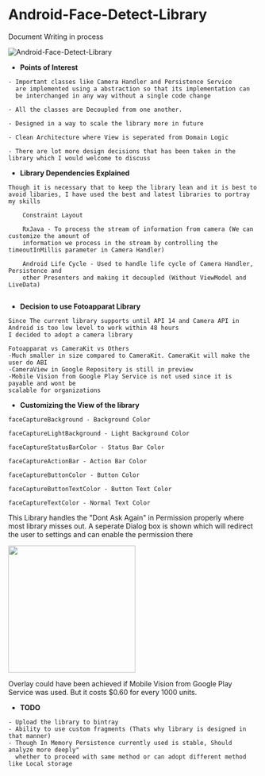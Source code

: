 # Android-Face-Detect-Library

Document Writing in process

![Android-Face-Detect-Library](https://media.giphy.com/media/cI5PPGv1990XfAt4RG/giphy.gif)


- **Points of Interest**

```
- Important classes like Camera Handler and Persistence Service
  are implemented using a abstraction so that its implementation can 
  be interchanged in any way without a single code change

- All the classes are Decoupled from one another. 

- Designed in a way to scale the library more in future

- Clean Architecture where View is seperated from Domain Logic

- There are lot more design decisions that has been taken in the library which I would welcome to discuss
```



- **Library Dependencies Explained**

```
Though it is necessary that to keep the library lean and it is best to
avoid libaries, I have used the best and latest libraries to portray my skills

    Constraint Layout 
    
    RxJava - To process the stream of information from camera (We can customize the amount of 
    information we process in the stream by controlling the timeoutInMillis parameter in Camera Handler)
    
    Android Life Cycle - Used to handle life cycle of Camera Handler, Persistence and 
    other Presenters and making it decoupled (Without ViewModel and LiveData)
    
```



- **Decision to use Fotoapparat Library**

```
Since The current library supports until API 14 and Camera API in Android is too low level to work within 48 hours
I decided to adopt a camera library

Fotoapparat vs CameraKit vs Others
-Much smaller in size compared to CameraKit. CameraKit will make the user do ABI
-CameraView in Google Repository is still in preview
-Mobile Vision from Google Play Service is not used since it is payable and wont be 
scalable for organizations
```



- **Customizing the View of the library**

```
faceCaptureBackground - Background Color

faceCaptureLightBackground - Light Background Color

faceCaptureStatusBarColor - Status Bar Color

faceCaptureActionBar - Action Bar Color

faceCaptureButtonColor - Button Color

faceCaptureButtonTextColor - Button Text Color

faceCaptureTextColor - Normal Text Color
```

This Library handles the "Dont Ask Again" in Permission properly where most library misses out. A seperate Dialog box is shown which will redirect the user to settings and can enable the permission there

<img src="https://image.ibb.co/iJn61z/Whats_App_Image_2018_09_30_at_8_44_17_PM.jpg" width="256">

Overlay could have been achieved if Mobile Vision from Google Play Service was used. But it costs $0.60 for every 1000 units.


- **TODO**
```
- Upload the library to bintray
- Ability to use custom fragments (Thats why library is designed in that manner)
- Though In Memory Persistence currently used is stable, Should analyze more deeply"
  whether to proceed with same method or can adopt different method like Local storage
```

